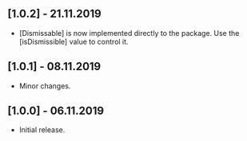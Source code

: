 ## [1.0.2] - 21.11.2019

* [Dismissable] is now implemented directly to the package. Use the [isDismissible] value to control it.

## [1.0.1] - 08.11.2019

* Minor changes.

## [1.0.0] - 06.11.2019

* Initial release.
